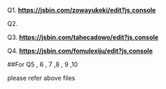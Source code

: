 Q1.
**https://jsbin.com/zowayukeki/edit?js,console**


Q2.


Q3.
**https://jsbin.com/tahecadowo/edit?js,console**


Q4.
**https://jsbin.com/fomulexiju/edit?js,console**


##For Q5 , 6 , 7 ,8 , 9 ,10 

please refer above files 